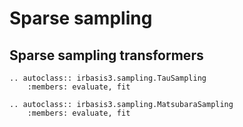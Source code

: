 Sparse sampling
===============

Sparse sampling transformers
----------------------------

```{eval-rst}
.. autoclass:: irbasis3.sampling.TauSampling
    :members: evaluate, fit

.. autoclass:: irbasis3.sampling.MatsubaraSampling
    :members: evaluate, fit
```
